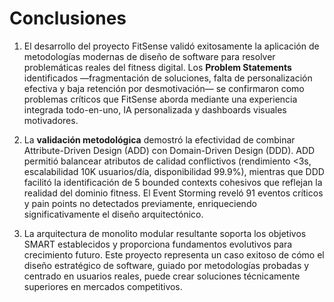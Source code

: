 # Conclusiones 

1. El desarrollo del proyecto FitSense validó exitosamente la aplicación de metodologías modernas de diseño de software para resolver problemáticas reales del fitness digital. Los **Problem Statements** identificados —fragmentación de soluciones, falta de personalización efectiva y baja retención por desmotivación— se confirmaron como problemas críticos que FitSense aborda mediante una experiencia integrada todo-en-uno, IA personalizada y dashboards visuales motivadores.

2. La **validación metodológica** demostró la efectividad de combinar Attribute-Driven Design (ADD) con Domain-Driven Design (DDD). ADD permitió balancear atributos de calidad conflictivos (rendimiento <3s, escalabilidad 10K usuarios/día, disponibilidad 99.9%), mientras que DDD facilitó la identificación de 5 bounded contexts cohesivos que reflejan la realidad del dominio fitness. El Event Storming reveló 91 eventos críticos y pain points no detectados previamente, enriqueciendo significativamente el diseño arquitectónico.

3. La arquitectura de monolito modular resultante soporta los objetivos SMART establecidos y proporciona fundamentos evolutivos para crecimiento futuro. Este proyecto representa un caso exitoso de cómo el diseño estratégico de software, guiado por metodologías probadas y centrado en usuarios reales, puede crear soluciones técnicamente superiores en mercados competitivos.


